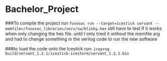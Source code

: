 # Bachelor_Project

###To compile the project run
```fusesoc run --target=icestick servant --memfile=/fusesoc_libraries/serv/sw/blinky.hex```
still have to test if it works when only changing the hex file.
until I only tried it without the memfile arg and had to change something in the verilog code to run the new software

###to load the code onto the Icestick run:
```iceprog build/servant_1.2.1/icestick-icestorm/servant_1.2.1.bin```
